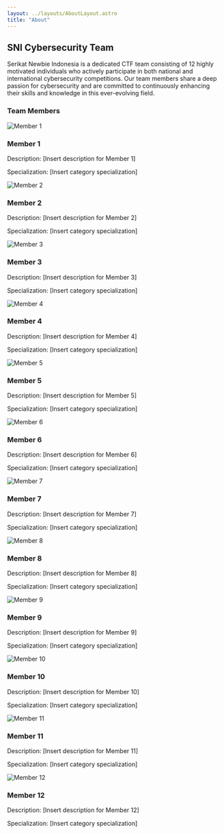```yaml
---
layout: ../layouts/AboutLayout.astro
title: "About"
---
```


## SNI Cybersecurity Team

Serikat Newbie Indonesia is a dedicated CTF team consisting of 12 highly motivated individuals who actively participate in both national and international cybersecurity competitions. Our team members share a deep passion for cybersecurity and are committed to continuously enhancing their skills and knowledge in this ever-evolving field.

### Team Members

<!-- Using a responsive two-column grid layout -->
<div class="grid grid-cols-1 sm:grid-cols-2 gap-6">
  <!-- Member 1 -->
  <div class="flex items-center space-x-4 p-4 border rounded-lg">
    <img src="./avatars/1.png" alt="Member 1" class="w-16 h-16 rounded-full">
    <div>
      <h3 class="font-bold">Member 1</h3>
      <p class="text-sm">Description: [Insert description for Member 1]</p>
      <p class="text-sm">Specialization: [Insert category specialization]</p>
    </div>
  </div>
  <!-- Member 2 -->
  <div class="flex items-center space-x-4 p-4 border rounded-lg">
    <img src="./avatars/2.png" alt="Member 2" class="w-16 h-16 rounded-full">
    <div>
      <h3 class="font-bold">Member 2</h3>
      <p class="text-sm">Description: [Insert description for Member 2]</p>
      <p class="text-sm">Specialization: [Insert category specialization]</p>
    </div>
  </div>
  <!-- Member 3 -->
  <div class="flex items-center space-x-4 p-4 border rounded-lg">
    <img src="./avatars/3.png" alt="Member 3" class="w-16 h-16 rounded-full">
    <div>
      <h3 class="font-bold">Member 3</h3>
      <p class="text-sm">Description: [Insert description for Member 3]</p>
      <p class="text-sm">Specialization: [Insert category specialization]</p>
    </div>
  </div>
  <!-- Member 4 -->
  <div class="flex items-center space-x-4 p-4 border rounded-lg">
    <img src="./avatars/4.png" alt="Member 4" class="w-16 h-16 rounded-full">
    <div>
      <h3 class="font-bold">Member 4</h3>
      <p class="text-sm">Description: [Insert description for Member 4]</p>
      <p class="text-sm">Specialization: [Insert category specialization]</p>
    </div>
  </div>
  <!-- Member 5 -->
  <div class="flex items-center space-x-4 p-4 border rounded-lg">
    <img src="./avatars/5.png" alt="Member 5" class="w-16 h-16 rounded-full">
    <div>
      <h3 class="font-bold">Member 5</h3>
      <p class="text-sm">Description: [Insert description for Member 5]</p>
      <p class="text-sm">Specialization: [Insert category specialization]</p>
    </div>
  </div>
  <!-- Member 6 -->
  <div class="flex items-center space-x-4 p-4 border rounded-lg">
    <img src="./avatars/6.png" alt="Member 6" class="w-16 h-16 rounded-full">
    <div>
      <h3 class="font-bold">Member 6</h3>
      <p class="text-sm">Description: [Insert description for Member 6]</p>
      <p class="text-sm">Specialization: [Insert category specialization]</p>
    </div>
  </div>
  <!-- Member 7 -->
  <div class="flex items-center space-x-4 p-4 border rounded-lg">
    <img src="./avatars/7.png" alt="Member 7" class="w-16 h-16 rounded-full">
    <div>
      <h3 class="font-bold">Member 7</h3>
      <p class="text-sm">Description: [Insert description for Member 7]</p>
      <p class="text-sm">Specialization: [Insert category specialization]</p>
    </div>
  </div>
  <!-- Member 8 -->
  <div class="flex items-center space-x-4 p-4 border rounded-lg">
    <img src="./avatars/8.png" alt="Member 8" class="w-16 h-16 rounded-full">
    <div>
      <h3 class="font-bold">Member 8</h3>
      <p class="text-sm">Description: [Insert description for Member 8]</p>
      <p class="text-sm">Specialization: [Insert category specialization]</p>
    </div>
  </div>
  <!-- Member 9 -->
  <div class="flex items-center space-x-4 p-4 border rounded-lg">
    <img src="./avatars/9.png" alt="Member 9" class="w-16 h-16 rounded-full">
    <div>
      <h3 class="font-bold">Member 9</h3>
      <p class="text-sm">Description: [Insert description for Member 9]</p>
      <p class="text-sm">Specialization: [Insert category specialization]</p>
    </div>
  </div>
  <!-- Member 10 -->
  <div class="flex items-center space-x-4 p-4 border rounded-lg">
    <img src="./avatars/10.png" alt="Member 10" class="w-16 h-16 rounded-full">
    <div>
      <h3 class="font-bold">Member 10</h3>
      <p class="text-sm">Description: [Insert description for Member 10]</p>
      <p class="text-sm">Specialization: [Insert category specialization]</p>
    </div>
  </div>
  <!-- Member 11 -->
  <div class="flex items-center space-x-4 p-4 border rounded-lg">
    <img src="./avatars/11.png" alt="Member 11" class="w-16 h-16 rounded-full">
    <div>
      <h3 class="font-bold">Member 11</h3>
      <p class="text-sm">Description: [Insert description for Member 11]</p>
      <p class="text-sm">Specialization: [Insert category specialization]</p>
    </div>
  </div>
  <!-- Member 12 -->
  <div class="flex items-center space-x-4 p-4 border rounded-lg">
    <img src="./avatars/12.png" alt="Member 12" class="w-16 h-16 rounded-full">
    <div>
      <h3 class="font-bold">Member 12</h3>
      <p class="text-sm">Description: [Insert description for Member 12]</p>
      <p class="text-sm">Specialization: [Insert category specialization]</p>
    </div>
  </div>
</div>
